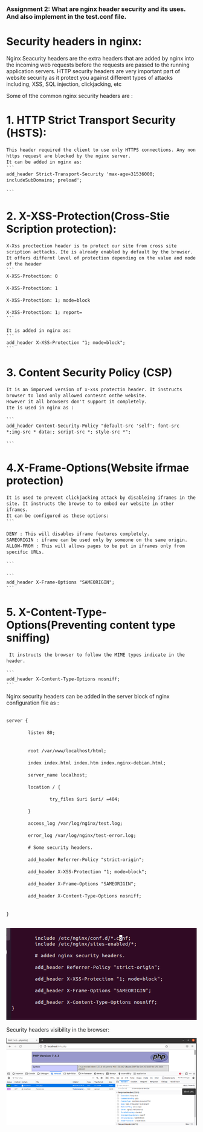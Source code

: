 ### Assignment 2: What are nginx header security and its uses. And also implement in the test.conf file.

# Security headers in nginx:

Nginx Seacurity headers are the extra headers that are added by nginx into the incoming web requests before the requests are passed
to the running application servers. HTTP security headers are very important part of website security as it protect you against different types of attacks including, XSS, SQL injection, clickjacking, etc

Some of tthe common nginx security headers are :

# 1. HTTP Strict Transport Security (HSTS):

    This header required the client to use only HTTPS connections. Any non https request are blocked by the nginx server.
    It can be added in nginx as:
    ```
    add_header Strict-Transport-Security 'max-age=31536000; includeSubDomains; preload';

    ```

# 2. X-XSS-Protection(Cross-Stie Scription protection):

    X-Xss proctection header is to protect our site from cross site scription acttacks. Ite is already enabled by default by the browser.
    It offers differnt level of protection depending on the value and mode of the header
    ```
    X-XSS-Protection: 0

    X-XSS-Protection: 1

    X-XSS-Protection: 1; mode=block

    X-XSS-Protection: 1; report=
    ```

    It is added in nginx as:
    ```
    add_header X-XSS-Protection "1; mode=block";
    ```

# 3. Content Security Policy (CSP)

    It is an imporved version of x-xss protectin header. It instructs browser to load only allowed contesnt onthe website.
    However it all browsers don't support it completely.
    Ite is used in nginx as :

    ```
    add_header Content-Security-Policy "default-src 'self'; font-src *;img-src * data:; script-src *; style-src *";

    ```

# 4.X-Frame-Options(Website ifrmae protection)

    It is used to prevent clickjacking attack by disableing iframes in the site. It instructs the browse to to embod our website in other iframes.
    It can be configured as these options:
    ```

    DENY : This will disables iframe features completely.
    SAMEORIGIN : iframe can be used only by someone on the same origin.
    ALLOW-FROM : This will allows pages to be put in iframes only from specific URLs.

    ```

    ```
    add_header X-Frame-Options "SAMEORIGIN";
    ```

# 5. X-Content-Type-Options(Preventing content type sniffing)

     It instructs the browser to follow the MIME types indicate in the header.

    ```
    add_header X-Content-Type-Options nosniff;
    ```

Nginx security headers can be added in the server block of nginx configuration file as :

```

server {

        listen 80;


        root /var/www/localhost/html;

        index index.html index.htm index.nginx-debian.html;

        server_name localhost;

        location / {

                try_files $uri $uri/ =404;

        }

        access_log /var/log/nginx/test.log;

        error_log /var/log/nginx/test-error.log;

        # Some security headers.

        add_header Referrer-Policy "strict-origin";

        add_header X-XSS-Protection "1; mode=block";

        add_header X-Frame-Options "SAMEORIGIN";

        add_header X-Content-Type-Options nosniff;


}


```

![In conf file](https://github.com/LF-DevOps-Intern/4_2_nginx-krishna-surpriso1997/blob/master/2/screenshot/nginx-sercurity-headers.png)

Security headers visibility in the browser:

![Headers in website](https://github.com/LF-DevOps-Intern/4_2_nginx-krishna-surpriso1997/blob/master/2/screenshot/security-headers.png)
